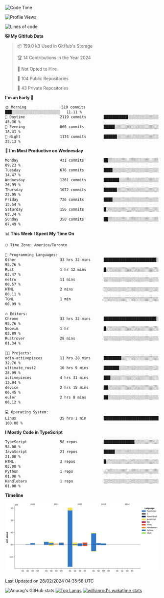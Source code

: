 <!--START_SECTION:waka-->
![Code Time](http://img.shields.io/badge/Code%20Time-1%2C240%20hrs%2044%20mins-blue)

![Profile Views](http://img.shields.io/badge/Profile%20Views-1-blue)

![Lines of code](https://img.shields.io/badge/From%20Hello%20World%20I%27ve%20Written-2.7%20million%20lines%20of%20code-blue)

**🐱 My GitHub Data** 

> 📦 159.0 kB Used in GitHub's Storage 
 > 
> 🏆 14 Contributions in the Year 2024
 > 
> 🚫 Not Opted to Hire
 > 
> 📜 104 Public Repositories 
 > 
> 🔑 43 Private Repositories 
 > 
**I'm an Early 🐤** 

```text
🌞 Morning                519 commits         ███░░░░░░░░░░░░░░░░░░░░░░   11.11 % 
🌆 Daytime                2119 commits        ███████████░░░░░░░░░░░░░░   45.36 % 
🌃 Evening                860 commits         █████░░░░░░░░░░░░░░░░░░░░   18.41 % 
🌙 Night                  1174 commits        ██████░░░░░░░░░░░░░░░░░░░   25.13 % 
```
📅 **I'm Most Productive on Wednesday** 

```text
Monday                   431 commits         ██░░░░░░░░░░░░░░░░░░░░░░░   09.23 % 
Tuesday                  676 commits         ████░░░░░░░░░░░░░░░░░░░░░   14.47 % 
Wednesday                1261 commits        ███████░░░░░░░░░░░░░░░░░░   26.99 % 
Thursday                 1072 commits        ██████░░░░░░░░░░░░░░░░░░░   22.95 % 
Friday                   726 commits         ████░░░░░░░░░░░░░░░░░░░░░   15.54 % 
Saturday                 156 commits         █░░░░░░░░░░░░░░░░░░░░░░░░   03.34 % 
Sunday                   350 commits         ██░░░░░░░░░░░░░░░░░░░░░░░   07.49 % 
```


📊 **This Week I Spent My Time On** 

```text
🕑︎ Time Zone: America/Toronto

💬 Programming Languages: 
Other                    33 hrs 32 mins      ████████████████████████░   95.76 % 
Rust                     1 hr 12 mins        █░░░░░░░░░░░░░░░░░░░░░░░░   03.47 % 
netrw                    11 mins             ░░░░░░░░░░░░░░░░░░░░░░░░░   00.57 % 
HTML                     2 mins              ░░░░░░░░░░░░░░░░░░░░░░░░░   00.11 % 
TOML                     1 min               ░░░░░░░░░░░░░░░░░░░░░░░░░   00.09 % 

🔥 Editors: 
Chrome                   33 hrs 32 mins      ████████████████████████░   95.76 % 
Neovim                   1 hr                █░░░░░░░░░░░░░░░░░░░░░░░░   02.89 % 
Rustrover                28 mins             ░░░░░░░░░░░░░░░░░░░░░░░░░   01.34 % 

🐱‍💻 Projects: 
odin-activepieces        11 hrs 28 mins      ████████░░░░░░░░░░░░░░░░░   32.76 % 
ultimate_rust2           10 hrs 9 mins       ███████░░░░░░░░░░░░░░░░░░   28.99 % 
activepieces             4 hrs 31 mins       ███░░░░░░░░░░░░░░░░░░░░░░   12.94 % 
device                   2 hrs 15 mins       ██░░░░░░░░░░░░░░░░░░░░░░░   06.45 % 
euler                    2 hrs 8 mins        ██░░░░░░░░░░░░░░░░░░░░░░░   06.12 % 

💻 Operating System: 
Linux                    35 hrs 1 min        █████████████████████████   100.00 % 
```

**I Mostly Code in TypeScript** 

```text
TypeScript               58 repos            ██████████████░░░░░░░░░░░   58.00 % 
JavaScript               21 repos            █████░░░░░░░░░░░░░░░░░░░░   21.00 % 
HTML                     3 repos             █░░░░░░░░░░░░░░░░░░░░░░░░   03.00 % 
Python                   1 repo              ░░░░░░░░░░░░░░░░░░░░░░░░░   01.00 % 
Handlebars               1 repo              ░░░░░░░░░░░░░░░░░░░░░░░░░   01.00 % 
```



**Timeline**

![Lines of Code chart](https://raw.githubusercontent.com/wise-introvert/wise-introvert/master/assets/bar_graph.png)


 Last Updated on 26/02/2024 04:35:58 UTC
<!--END_SECTION:waka-->

![Anurag's GitHub stats](https://github-readme-stats.vercel.app/api?username=wise-introvert&count_private=true&show_icons=true)
[![Top Langs](https://github-readme-stats.vercel.app/api/top-langs/?username=wise-introvert&langs_count=10)](https://github.com/anuraghazra/github-readme-stats)
[![willianrod's wakatime stats](https://github-readme-stats.vercel.app/api/wakatime?username=wiseintrovert)](https://github.com/anuraghazra/github-readme-stats)
